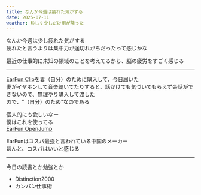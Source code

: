 ```yaml
---
title: なんか今週は疲れた気がする
date: 2025-07-11
weather: 珍しく少しだけ雨が降った
---
```

なんか今週は少し疲れた気がする  
疲れたと言うよりは集中力が途切れがちだったって感じかな

最近の仕事的に未知の領域のことを考えてるから、脳の疲労をすごく感じる

---

[EarFun Clip](https://www.amazon.co.jp/dp/B0FDG7W1CW)を妻（自分）のために購入して、今日届いた  
妻がイヤホンして音楽聴いてたりすると、話かけても気づいてもらえず会話ができないので、無理やり購入して渡した  
ので、"（自分）のため"なのである

個人的にも欲しいなー  
僕はこれを使ってる  
[EarFun OpenJump](https://www.amazon.co.jp/dp/B0F37J92SG) 

EarFunはコスパ最強と言われている中国のメーカー  
ほんと、コスパはいいと感じる

---

今日の読書とか勉強とか
- Distinction2000
- カンバン仕事術
